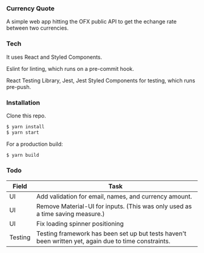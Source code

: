 ### Currency Quote

A simple web app hitting the OFX public API to get the echange rate between two currencies.

### Tech

It uses React and Styled Components.

Eslint for linting, which runs on a pre-commit hook.

React Testing Library, Jest, Jest Styled Components for testing, which runs pre-push.

### Installation

Clone this repo.
```sh
$ yarn install
$ yarn start
```

For a production build:

```sh
$ yarn build
```
### Todo

| Field | Task |
| ------ | ------ |
| UI | Add validation for email, names, and currency amount. |
| UI | Remove Material-UI for inputs. (This was only used as a time saving measure.) |
| UI | Fix loading spinner positioning |
| Testing | Testing framework has been set up but tests haven't been written yet, again due to time constraints. |

